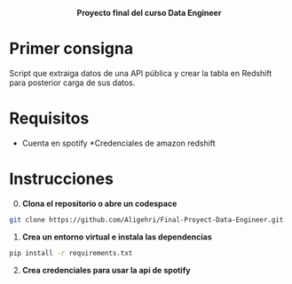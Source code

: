 <p align="center">
  <strong>Proyecto final del curso Data Engineer</strong>
</p>

# Primer consigna

Script que extraiga datos de una API pública y crear la tabla en Redshift para posterior carga de sus datos.

# Requisitos
* Cuenta en spotify
*Credenciales de amazon redshift

# Instrucciones

0. **Clona el repositorio o abre un codespace**
```bash
git clone https://github.com/Aligehri/Final-Proyect-Data-Engineer.git
```
1. **Crea un entorno virtual e instala las dependencias**
```bash
pip install -r requirements.txt
```
2. **Crea credenciales para usar la api de spotify**
